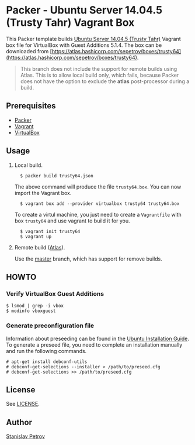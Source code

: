 # Packer - Ubuntu Server 14.04.5 (Trusty Tahr) Vagrant Box


This Packer template builds [Ubuntu Server 14.04.5 (Trusty Tahr)](https://wiki.ubuntu.com/TrustyTahr/ReleaseNotes)
Vagrant box file for VirtualBox with Guest Additions 5.1.4. The box can be downloaded from
[https://atlas.hashicorp.com/sepetrov/boxes/trusty64](https://atlas.hashicorp.com/sepetrov/boxes/trusty64).

> This branch does not include the support for remote builds using Atlas.
> This is to allow local build only, which fails, because Packer does not have
> the option to exclude the **atlas** post-processor during a build.


## Prerequisites

 * [Packer](http://www.packer.io/)
 * [Vagrant](http://vagrantup.com/)
 * [VirtualBox](https://www.virtualbox.org/)

## Usage

1. Local build.

         $ packer build trusty64.json

   The above command will produce the file `trusty64.box`. You can now import
   the Vagrant box.

         $ vagrant box add --provider virtualbox trusty64 trusty64.box

   To create a virtul machine, you just need to create a `Vagrantfile` with box
   `trusty64` and use vagrant to build it for you.

         $ vagrant init trusty64
         $ vagrant up


2. Remote build ([Atlas](https://atlas.hashicorp.com/)).

   Use the [master](https://github.com/sepetrov/trusty64/tree/master) branch,
   which has support for remove builds.


## HOWTO

### Verify VirtualBox Guest Additions

    $ lsmod | grep -i vbox
    $ modinfo vboxguest

### Generate preconfiguration file

Information about preseeding can be found in the [Ubuntu Installation Guide](https://help.ubuntu.com/lts/installation-guide/armhf/apb.html).
To generate a preseed file, you need to complete an installation manually and
run the following commands.

    # apt-get install debconf-utils
    # debconf-get-selections --installer > /path/to/preseed.cfg
    # debconf-get-selections >> /path/to/preseed.cfg

## License

See [LICENSE](LICENSE).

## Author

[Stanislav Petrov](https://github.com/sepetrov)
